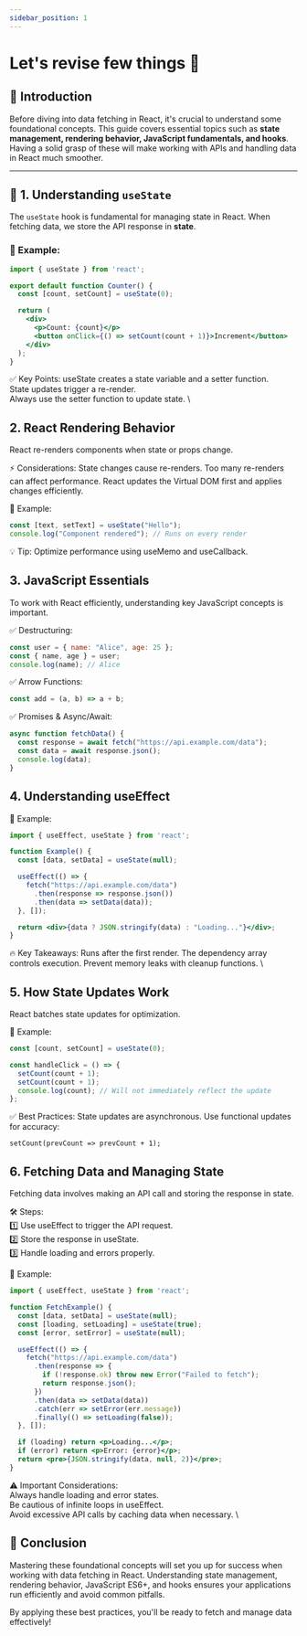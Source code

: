 ```yaml
---
sidebar_position: 1
---
```


#  Let's revise few things 📌

## 📖 Introduction

Before diving into data fetching in React, it's crucial to understand some foundational concepts. This guide covers essential topics such as **state management, rendering behavior, JavaScript fundamentals, and hooks**. Having a solid grasp of these will make working with APIs and handling data in React much smoother.

---

## 🔹 1. Understanding `useState`

The `useState` hook is fundamental for managing state in React. When fetching data, we store the API response in **state**.

### 📌 Example:

```jsx
import { useState } from 'react';

export default function Counter() {
  const [count, setCount] = useState(0);

  return (
    <div>
      <p>Count: {count}</p>
      <button onClick={() => setCount(count + 1)}>Increment</button>
    </div>
  );
}
```



✅ Key Points:
useState creates a state variable and a setter function. \
State updates trigger a re-render. \
Always use the setter function to update state. \

##  2. React Rendering Behavior
React re-renders components when state or props change.

⚡ Considerations:
State changes cause re-renders.
Too many re-renders can affect performance.
React updates the Virtual DOM first and applies changes efficiently.

📌 Example:
```jsx
const [text, setText] = useState("Hello");
console.log("Component rendered"); // Runs on every render
```
💡 Tip: Optimize performance using useMemo and useCallback.

## 3. JavaScript Essentials
To work with React efficiently, understanding key JavaScript concepts is important.

✅ Destructuring:
```jsx
const user = { name: "Alice", age: 25 };
const { name, age } = user;
console.log(name); // Alice
```
✅ Arrow Functions:
```jsx
const add = (a, b) => a + b;
```
✅ Promises & Async/Await:
```jsx
async function fetchData() {
  const response = await fetch("https://api.example.com/data");
  const data = await response.json();
  console.log(data);
}
```
## 4. Understanding useEffect

📌 Example:
```jsx
import { useEffect, useState } from 'react';

function Example() {
  const [data, setData] = useState(null);

  useEffect(() => {
    fetch("https://api.example.com/data")
      .then(response => response.json())
      .then(data => setData(data));
  }, []);

  return <div>{data ? JSON.stringify(data) : "Loading..."}</div>;
}
```
🔥 Key Takeaways:
Runs after the first render.
The dependency array controls execution.
Prevent memory leaks with cleanup functions. \

## 5. How State Updates Work
React batches state updates for optimization.

📌 Example:
```jsx
const [count, setCount] = useState(0);

const handleClick = () => {
  setCount(count + 1);
  setCount(count + 1);
  console.log(count); // Will not immediately reflect the update
};
```

✅ Best Practices:
State updates are asynchronous.
Use functional updates for accuracy:

```
setCount(prevCount => prevCount + 1);
```

##  6. Fetching Data and Managing State
Fetching data involves making an API call and storing the response in state.

🛠️ Steps: \
1️⃣ Use useEffect to trigger the API request. \
2️⃣ Store the response in useState. \
3️⃣ Handle loading and errors properly.

📌 Example:
```jsx
import { useEffect, useState } from 'react';

function FetchExample() {
  const [data, setData] = useState(null);
  const [loading, setLoading] = useState(true);
  const [error, setError] = useState(null);

  useEffect(() => {
    fetch("https://api.example.com/data")
      .then(response => {
        if (!response.ok) throw new Error("Failed to fetch");
        return response.json();
      })
      .then(data => setData(data))
      .catch(err => setError(err.message))
      .finally(() => setLoading(false));
  }, []);

  if (loading) return <p>Loading...</p>;
  if (error) return <p>Error: {error}</p>;
  return <pre>{JSON.stringify(data, null, 2)}</pre>;
}
```
⚠️ Important Considerations: \
Always handle loading and error states. \
Be cautious of infinite loops in useEffect. \
Avoid excessive API calls by caching data when necessary. \

## 🎯 Conclusion  
Mastering these foundational concepts will set you up for success when working with data fetching in React. Understanding state management, rendering behavior, JavaScript ES6+, and hooks ensures your applications run efficiently and avoid common pitfalls.

By applying these best practices, you'll be ready to fetch and manage data effectively! 